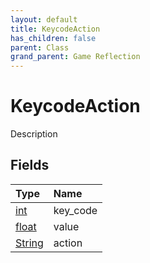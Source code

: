 ```yaml
---
layout: default
title: KeycodeAction
has_children: false
parent: Class
grand_parent: Game Reflection
---
```

# KeycodeAction
Description 

## Fields

| Type | Name |
|:-------------|:--------------|
| [int](/docs/game-reflection/enums/int) | key_code |
| [float](/docs/game-reflection/components/float) | value |
| [String](/docs/game-reflection/components/string) | action |

